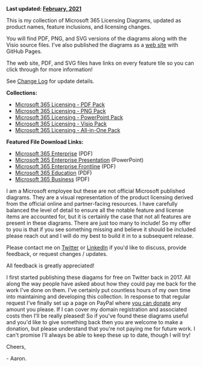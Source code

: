**Last updated: [February, 2021](https://github.com/AaronDinnage/Licensing/releases/tag/v2021.02)**

This is my collection of Microsoft 365 Licensing Diagrams, updated as product names, feature inclusions, and licensing changes.

You will find PDF, PNG, and SVG versions of the diagrams along with the Visio source files. I've also published the diagrams as a [web site](https://m365maps.com/) with GitHub Pages.

The web site, PDF, and SVG files have links on every feature tile so you can click through for more information!

See [Change Log](https://github.com/AaronDinnage/Licensing/blob/master/ChangeLog.md) for update details.

**Collections:**
* [Microsoft 365 Licensing - PDF Pack](https://github.com/AaronDinnage/Licensing/releases/download/v2021.02/Microsoft.365.Licensing.-.PDF.Pack.-.v2021.02.zip)
* [Microsoft 365 Licensing - PNG Pack](https://github.com/AaronDinnage/Licensing/releases/download/v2021.02/Microsoft.365.Licensing.-.PNG.Pack.-.v2021.02.zip)
* [Microsoft 365 Licensing - PowerPoint Pack](https://github.com/AaronDinnage/Licensing/releases/download/v2021.02/Microsoft.365.Licensing.-.PowerPoint.Pack.-.v2021.02.zip)
* [Microsoft 365 Licensing - Visio Pack](https://github.com/AaronDinnage/Licensing/releases/download/v2021.02/Microsoft.365.Licensing.-.Visio.Pack.-.v2021.02.zip)
* [Microsoft 365 Licensing - All-in-One Pack](https://github.com/AaronDinnage/Licensing/releases/download/v2021.02/v2021.02.zip)

**Featured File Download Links:**
* [Microsoft 365 Enterprise](https://github.com/AaronDinnage/Licensing/raw/master/Microsoft%20365%20Enterprise.pdf) (PDF)
* [Microsoft 365 Enterprise Presentation](https://github.com/AaronDinnage/Licensing/raw/master/Microsoft%20365%20Enterprise%20License%20Map.pptx) (PowerPoint)
* [Microsoft 365 Enterprise Frontline](https://github.com/AaronDinnage/Licensing/raw/master/Microsoft%20365%20Enterprise%20-%20Frontline.pdf) (PDF)
* [Microsoft 365 Education](https://github.com/AaronDinnage/Licensing/raw/master/Microsoft%20365%20Education.pdf) (PDF)
* [Microsoft 365 Business](https://github.com/AaronDinnage/Licensing/raw/master/Microsoft%20365%20Business.pdf) (PDF)

I am a Microsoft employee but these are not official Microsoft published diagrams. They are a visual representation of the product licensing derived from the official online and partner-facing resources. I have carefully balanced the level of detail to ensure all the notable feature and license items are accounted for, but it is certainly the case that not all features are present in these diagrams. There are just too many to include! So my offer to you is that if you see something missing and believe it should be included please reach out and I will do my best to build it in to a subsequent release.

Please contact me on [Twitter](https://twitter.com/AaronDinnage) or [LinkedIn](https://www.linkedin.com/in/aarondinnage/) if you'd like to discuss, provide feedback, or request changes / updates.

All feedback is greatly appreciated!

I first started publishing these diagams for free on Twitter back in 2017. All along the way people have asked about how they could pay me back for the work I've done on them. I've certainly put countless hours of my own time into maintaining and developing this collection. In response to that regular request I've finally set up a page on PayPal where [you can donate](https://paypal.me/pools/c/8ww03FCFcP) any amount you please. If I can cover my domain registration and associated costs then I'll be really pleased! So if you've found these diagrams useful and you'd like to give something back then you are welcome to make a donation, but please understand that you're not paying me for future work. I can't promise I'll always be able to keep these up to date, though I will try!

Cheers,

 \- Aaron.